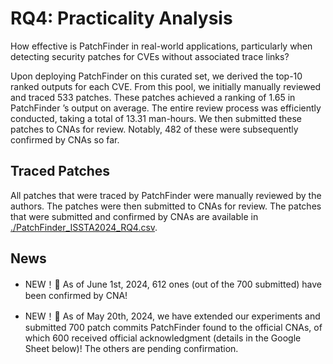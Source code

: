 # RQ4: Practicality Analysis

How effective is PatchFinder in real-world applications, particularly when detecting security patches for CVEs without associated trace links?

Upon deploying PatchFinder on this curated set, we derived the top-10 ranked outputs for each CVE. From this pool, we initially
manually reviewed and traced 533 patches. These patches achieved a ranking of 1.65 in PatchFinder ’s output on average. The entire review process was efficiently conducted, taking a total of 13.31 man-hours. We then submitted these patches to CNAs for review. Notably, 482 of these were subsequently confirmed by CNAs so far.

## Traced Patches

All patches that were traced by PatchFinder were manually reviewed by the authors. The patches were then submitted to CNAs for review. The patches that were submitted and confirmed by CNAs are available in [./PatchFinder_ISSTA2024_RQ4.csv](./PatchFinder_ISSTA2024_RQ4.csv).

## News

- NEW！🎉 As of June 1st, 2024, 612 ones (out of the 700 submitted) have been confirmed by CNA! 

- NEW！🎉 As of May 20th, 2024, we have extended our experiments and submitted 700 patch commits PatchFinder found to the official CNAs, of which 600 received official acknowledgment (details in the Google Sheet below)! The others are pending confirmation. 
